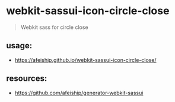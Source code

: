 # webkit-sassui-icon-circle-close
> Webkit sass for circle close

## usage:
+ https://afeiship.github.io/webkit-sassui-icon-circle-close/

## resources:
+ https://github.com/afeiship/generator-webkit-sassui
